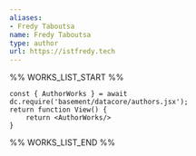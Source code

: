 ```yaml
---
aliases:
- Fredy Taboutsa
name: Fredy Taboutsa
type: author
url: https://istfredy.tech
---
```



%% WORKS_LIST_START %%

```datacorejsx
const { AuthorWorks } = await dc.require('basement/datacore/authors.jsx');
return function View() {
    return <AuthorWorks/>
}
```
%% WORKS_LIST_END %%